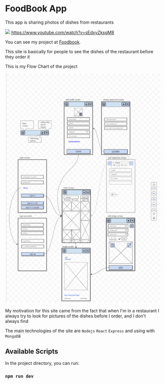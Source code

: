 # FoodBook App

This app is sharing photos of dishes from restaurants

![](ezgif.com-gif-maker.gif)
https://www.youtube.com/watch?v=sEdxyZksgM8

You can see my project at [Foodbook](https://foodbook.onrender.com/login).

This site is basically for people to see the dishes of the restaurant before they order it

This is my Flow Chart of the project

![foodbook-user-flow-Google-Drawings](./frontend/src/assets/foodbook-user-flow-Google-Drawings.png)

My motivation for this site came from the fact that when I'm in a restaurant I always try to look for pictures of the dishes before I order, and I don't always find

The main technologies of the site are `Nodejs` `React` `Express` and using with `MongoDB`

## Available Scripts

In the project directory, you can run:

### `npm run dev`
